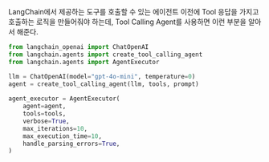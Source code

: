 LangChain에서 제공하는 도구를 호출할 수 있는 에이전트
이전에 Tool 응답을 가지고 호출하는 로직을 만들어줘야 하는데, Tool Calling Agent를 사용하면 이런 부분을 알아서 해준다.

```python
from langchain_openai import ChatOpenAI
from langchain.agents import create_tool_calling_agent
from langchain.agents import AgentExecutor  

llm = ChatOpenAI(model="gpt-4o-mini", temperature=0)
agent = create_tool_calling_agent(llm, tools, prompt)
  
agent_executor = AgentExecutor(  
    agent=agent,  
    tools=tools,  
    verbose=True,  
    max_iterations=10,  
    max_execution_time=10,  
    handle_parsing_errors=True,  
)
```